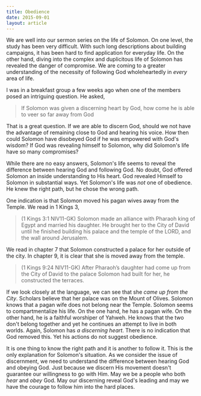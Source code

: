 ```yaml
---
title: Obedience
date: 2015-09-01
layout: article
---
```

 
We are well into our sermon series on the life of Solomon. On one level, the study has been very difficult. With such long descriptions about building campaigns, it has been hard to find application for everyday life. On the other hand, diving into the complex and duplicitous life of Solomon has revealed the danger of compromise. We are coming to a greater understanding of the necessity of following God wholeheartedly in *every* area of life. 

I was in a breakfast group a few weeks ago when one of the members posed an intriguing question. He asked, 

>If Solomon was given a discerning heart by God, how come he is able to veer so far away from God

That is a great question. If we are able to discern God, should we not have the advantage of remaining close to God and hearing his voice. How then could Solomon have disobeyed God if he was empowered with God's wisdom? If God was revealing himself to Solomon, why did Solomon's life have so many compromises?

While there are no easy answers, Solomon's life seems to reveal the difference between hearing God and following God. No doubt, God offered Solomon an inside understanding to His heart. God revealed Himself to Solomon in substantial ways. Yet Solomon's life was *not* one of obedience. He knew the right path, but he chose the wrong path. 

One indication is that Solomon moved his pagan wives away from the Temple. We read in 1 Kings 3,

>(1 Kings 3:1 NIV11-GK) Solomon made an alliance with Pharaoh king of Egypt and married his daughter. He brought her to the City of David until he finished building his palace and the temple of the LORD, and the wall around Jerusalem.

We read in chapter 7 that Solomon constructed a palace for her outside of the city. In chapter 9, it is clear that she is moved away from the temple. 

>(1 Kings 9:24 NIV11-GK) After Pharaoh’s daughter had come up from the City of David to the palace Solomon had built for her, he constructed the terraces.

If we look closely at the language, we can see that she *came up from the City*. Scholars believe that her palace was on the Mount of Olives. Solomon knows that a pagan wife does not belong near the Temple. Solomon seems to compartmentalize his life. On the one hand, he has a pagan wife. On the other hand, he is a faithful worshiper of Yahweh. He knows that the two don't belong together and yet he continues an attempt to live in both worlds. Again, Solomon has *a discerning heart*. There is no indication that God removed this. Yet his actions do not suggest obedience. 

It is one thing to know the right path and it is another to follow it. This is the only explanation for Solomon's situation. As we consider the issue of discernment, we need to understand the difference between hearing God and obeying God. Just because we discern His movement doesn't guarantee our willingness to go with Him. May we be a people who both *hear* and *obey* God. May our discerning reveal God's leading and may we have the courage to follow him into the hard places.



